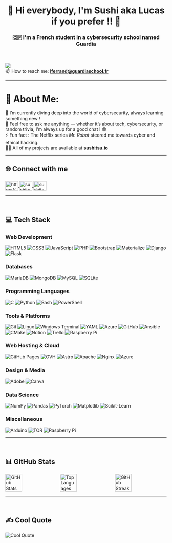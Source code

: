 <h1 align="center">👋 Hi everybody, I'm Sushi aka Lucas if you prefer !! 👋</h1>
<h3 align="center">🇨🇵 I'm a French student in a cybersecurity school named Guardia</h3>

<br>
<br>

<a href="https://visitcount.itsvg.in">
  <img src="https://visitcount.itsvg.in/api?id=Sushitsu&label=Secret%20Admirers&color=10&icon=7&pretty=false" />
</a>
<br>
📫 How to reach me: <a href="mailto:lferrand@guardiaschool.fr"><strong>lferrand@guardiaschool.fr</strong></a>

<hr>

# 💫 About Me:
🔭 I’m currently diving deep into the world of cybersecurity, always learning something new ! <br>
💬 Feel free to ask me anything — whether it’s about tech, cybersecurity, or random trivia, I’m always up for a good chat ! 😄 <br>
⚡ Fun fact : The Netflix series *Mr. Robot* steered me towards cyber and ethical hacking.<br>
👨‍💻 All of my projects are available at [**sushitsu.io**](https://freefrontend.com/assets/img/html-funny-404-pages/HTML-404-Error-Page.gif)

<hr>

<h2 align="left" style="margin-bottom: 25px;margin-top: 30px">🌐 Connect with me</h2>
<p align="left">
  <a href="https://linkedin.com/in/https://www.linkedin.com/in/lucasferrand/" target="blank">
    <img align="center" src="https://raw.githubusercontent.com/rahuldkjain/github-profile-readme-generator/master/src/images/icons/Social/linked-in-alt.svg" alt="https://www.linkedin.com/in/lucasferrand/" height="30" width="40"/>
  </a>
  <a href="https://discord.gg/sushitsu" target="blank">
    <img align="center" src="https://raw.githubusercontent.com/rahuldkjain/github-profile-readme-generator/master/src/images/icons/Social/discord.svg" alt="sushitsu" height="30" width="40" />
  </a>
  <a href="https://codepen.io/sushitsu" target="blank">
    <img align="center" src="https://raw.githubusercontent.com/rahuldkjain/github-profile-readme-generator/master/src/images/icons/Social/codepen.svg" alt="sushitsu" height="30" width="40"/>
  </a>
</p>

<hr>
<br>

<h2 align="left">💻 Tech Stack</h2>

<h3 align="left">Web Development</h3>
<p>
  <img src="https://img.shields.io/badge/html5-%23E34F26.svg?style=for-the-badge&logo=html5&logoColor=white" alt="HTML5">
  <img src="https://img.shields.io/badge/css3-%231572B6.svg?style=for-the-badge&logo=css3&logoColor=white" alt="CSS3">
  <img src="https://img.shields.io/badge/javascript-%23323330.svg?style=for-the-badge&logo=javascript&logoColor=%23F7DF1E" alt="JavaScript">
  <img src="https://img.shields.io/badge/php-%23777BB4.svg?style=for-the-badge&logo=php&logoColor=white" alt="PHP">
  <img src="https://img.shields.io/badge/bootstrap-%238511FA.svg?style=for-the-badge&logo=bootstrap&logoColor=white" alt="Bootstrap">
  <img src="https://img.shields.io/badge/Materialize-%23EE6E73.svg?style=for-the-badge&logo=materialize&logoColor=white" alt="Materialize">
  <img src="https://img.shields.io/badge/django-%23092E20.svg?style=for-the-badge&logo=django&logoColor=white" alt="Django">
  <img src="https://img.shields.io/badge/flask-%23000.svg?style=for-the-badge&logo=flask&logoColor=white" alt="Flask">
</p>

<h3 align="left">Databases</h3>
<p>
  <img src="https://img.shields.io/badge/MariaDB-%23003545.svg?style=for-the-badge&logo=mariadb&logoColor=white" alt="MariaDB">
  <img src="https://img.shields.io/badge/MongoDB-%234ea94b.svg?style=for-the-badge&logo=mongodb&logoColor=white" alt="MongoDB">
  <img src="https://img.shields.io/badge/mysql-%2300000f.svg?style=for-the-badge&logo=mysql&logoColor=white" alt="MySQL">
  <img src="https://img.shields.io/badge/sqlite-%23003B57.svg?style=for-the-badge&logo=sqlite&logoColor=white" alt="SQLite">
</p>

<h3 align="left">Programming Languages</h3>
<p>
  <img src="https://img.shields.io/badge/c-%2300599C.svg?style=for-the-badge&logo=c&logoColor=white" alt="C">
  <img src="https://img.shields.io/badge/python-%233776AB.svg?style=for-the-badge&logo=python&logoColor=white" alt="Python">
  <img src="https://img.shields.io/badge/bash-%234EAA25.svg?style=for-the-badge&logo=gnu-bash&logoColor=white" alt="Bash">
  <img src="https://img.shields.io/badge/PowerShell-%235391FE.svg?style=for-the-badge&logo=powershell&logoColor=white" alt="PowerShell">
</p>

<h3 align="left">Tools & Platforms</h3>
<p>
  <img src="https://img.shields.io/badge/git-%23F05032.svg?style=for-the-badge&logo=git&logoColor=white" alt="Git">
  <img src="https://img.shields.io/badge/Linux-FCC624?style=for-the-badge&logo=linux&logoColor=black" alt="Linux">
  <img src="https://img.shields.io/badge/Windows%20Terminal-%234D4D4D.svg?style=for-the-badge&logo=windows-terminal&logoColor=white" alt="Windows Terminal">
  <img src="https://img.shields.io/badge/yaml-%23ffffff.svg?style=for-the-badge&logo=yaml&logoColor=151515" alt="YAML">
  <img src="https://img.shields.io/badge/azure-%230072C6.svg?style=for-the-badge&logo=microsoftazure&logoColor=white" alt="Azure">
  <img src="https://img.shields.io/badge/github-%23121011.svg?style=for-the-badge&logo=github&logoColor=white" alt="GitHub">
  <img src="https://img.shields.io/badge/ansible-%231A1918.svg?style=for-the-badge&logo=ansible&logoColor=white" alt="Ansible">
  <img src="https://img.shields.io/badge/CMake-%23008FBA.svg?style=for-the-badge&logo=cmake&logoColor=white" alt="CMake">
  <img src="https://img.shields.io/badge/Notion-%23000000.svg?style=for-the-badge&logo=notion&logoColor=white" alt="Notion">
  <img src="https://img.shields.io/badge/Trello-%23026AA7.svg?style=for-the-badge&logo=Trello&logoColor=white" alt="Trello">
  <img src="https://img.shields.io/badge/-RaspberryPi-C51A4A?style=for-the-badge&logo=Raspberry-Pi" alt="Raspberry Pi">
</p>

<h3 align="left">Web Hosting & Cloud</h3>
<p>
  <img src="https://img.shields.io/badge/github%20pages-121013?style=for-the-badge&logo=github&logoColor=white" alt="GitHub Pages">
  <img src="https://img.shields.io/badge/ovh-%23123F6D.svg?style=for-the-badge&logo=ovh&logoColor=#123F6D" alt="OVH">
  <img src="https://img.shields.io/badge/astro-%232C2052.svg?style=for-the-badge&logo=astro&logoColor=white" alt="Astro">
  <img src="https://img.shields.io/badge/apache-%23D42029.svg?style=for-the-badge&logo=apache&logoColor=white" alt="Apache">
  <img src="https://img.shields.io/badge/nginx-%23009639.svg?style=for-the-badge&logo=nginx&logoColor=white" alt="Nginx">
  <img src="https://img.shields.io/badge/azure-%230072C6.svg?style=for-the-badge&logo=microsoftazure&logoColor=white" alt="Azure">
</p>

<h3 align="left">Design & Media</h3>
<p>
  <img src="https://img.shields.io/badge/adobe-%23FF0000.svg?style=for-the-badge&logo=adobe&logoColor=white" alt="Adobe">
  <img src="https://img.shields.io/badge/Canva-%2300C4CC.svg?style=for-the-badge&logo=Canva&logoColor=white" alt="Canva">
</p>

<h3 align="left">Data Science</h3>
<p>
  <img src="https://img.shields.io/badge/numpy-%23013243.svg?style=for-the-badge&logo=numpy&logoColor=white" alt="NumPy">
  <img src="https://img.shields.io/badge/pandas-%23150458.svg?style=for-the-badge&logo=pandas&logoColor=white" alt="Pandas">
  <img src="https://img.shields.io/badge/PyTorch-%23EE4C2C.svg?style=for-the-badge&logo=PyTorch&logoColor=white" alt="PyTorch">
  <img src="https://img.shields.io/badge/Matplotlib-%23ffffff.svg?style=for-the-badge&logo=Matplotlib&logoColor=black" alt="Matplotlib">
  <img src="https://img.shields.io/badge/scikit--learn-%23F7931E.svg?style=for-the-badge&logo=scikit-learn&logoColor=white" alt="Scikit-Learn">
</p>

<h3 align="left">Miscellaneous</h3>
<p>
  <img src="https://img.shields.io/badge/Arduino-%2300979D.svg?style=for-the-badge&logo=arduino&logoColor=white" alt="Arduino">
  <img src="https://img.shields.io/badge/tor-%237E4798.svg?style=for-the-badge&logo=tor-project&logoColor=white" alt="TOR">
  <img src="https://img.shields.io/badge/-RaspberryPi-C51A4A?style=for-the-badge&logo=Raspberry-Pi" alt="Raspberry Pi">
</p>

<hr>
<br>

<h2 align="left">📊 GitHub Stats</h2>

<div style="display: flex; justify-content: space-between; flex-wrap: wrap;">
  <img src="https://github-readme-stats.vercel.app/api?username=Sushi&theme=radical&hide_border=false&include_all_commits=true&count_private=true" alt="GitHub Stats" style="width: 32%;">
  <img src="https://github-readme-stats.vercel.app/api/top-langs/?username=Sushi&theme=radical&hide_border=false&include_all_commits=true&count_private=true&layout=compact" alt="Top Languages" style="width: 32%;">
  <img src="https://github-readme-streak-stats.herokuapp.com/?user=Sushi&theme=radical&hide_border=false" alt="GitHub Streak" style="width: 32%;">
</div>

<hr>
<br>

<h2 align="left">✍️ Cool Quote</h2>
<img src="https://quotes-github-readme.vercel.app/api?type=horizontal&theme=tokyonight&quote=Every%20lock%20has%20a%20key,%20and%20every%20key%20has%20a%20lock.%20It%20is%20just%20a%20matter%20of%20finding%20it.&author=Arsène%20Lupin" alt="Cool Quote">
